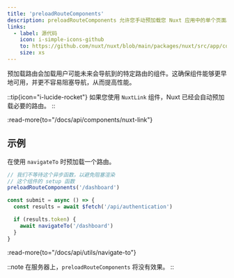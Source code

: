 ```yaml
---
title: 'preloadRouteComponents'
description: preloadRouteComponents 允许您手动预加载您 Nuxt 应用中的单个页面。
links:
  - label: 源代码
    icon: i-simple-icons-github
    to: https://github.com/nuxt/nuxt/blob/main/packages/nuxt/src/app/composables/preload.ts
    size: xs
---
```


预加载路由会加载用户可能未来会导航到的特定路由的组件。这确保组件能够更早地可用，并更不容易阻塞导航，从而提高性能。

::tip{icon="i-lucide-rocket"}
如果您使用 `NuxtLink` 组件，Nuxt 已经会自动预加载必要的路由。
::

:read-more{to="/docs/api/components/nuxt-link"}

## 示例

在使用 `navigateTo` 时预加载一个路由。

```ts
// 我们不等待这个异步函数，以避免阻塞渲染
// 这个组件的 setup 函数
preloadRouteComponents('/dashboard')

const submit = async () => {
  const results = await $fetch('/api/authentication')

  if (results.token) {
    await navigateTo('/dashboard')
  }
}
```

:read-more{to="/docs/api/utils/navigate-to"}

::note
在服务器上，`preloadRouteComponents` 将没有效果。
::
